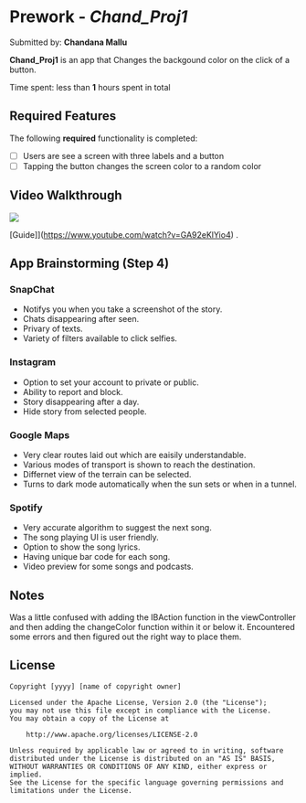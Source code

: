 # Prework - *Chand_Proj1*

Submitted by: **Chandana Mallu**

**Chand_Proj1** is an app that Changes the backgound color on the click of a button.

Time spent: less than **1** hours spent in total

## Required Features

The following **required** functionality is completed:

- [ ] Users are see a screen with three labels and a button
- [ ] Tapping the button changes the screen color to a random color
 
## Video Walkthrough

<div>
    <a href="https://www.loom.com/share/802fd2f441fa4318b119e5b0e182040d">
    </a>
    <a href="https://www.loom.com/share/802fd2f441fa4318b119e5b0e182040d">
      <img style="max-width:300px;" src="https://cdn.loom.com/sessions/thumbnails/802fd2f441fa4318b119e5b0e182040d-0fd69f0195b16043-full-play.gif">
    </a>
  </div> 

[Guide]](https://www.youtube.com/watch?v=GA92eKlYio4) .

## App Brainstorming (Step 4)

### SnapChat
- Notifys you when you take a screenshot of the story.
- Chats disappearing after seen.
- Privary of texts.
- Variety of filters available to click selfies.

### Instagram
- Option to set your account to private or public.
- Ability to report and block.
- Story disappearing after a day.
- Hide story from selected people.

### Google Maps
- Very clear routes laid out which are eaisily understandable.
- Various modes of transport is shown to reach the destination.
- Differnet view of the terrain can be selected.
- Turns to dark mode automatically when the sun sets or when in a tunnel.

### Spotify
- Very accurate algorithm to suggest the next song.
- The song playing UI is user friendly.
- Option to show the song lyrics.
- Having unique bar code for each song.
- Video preview for some songs and podcasts.

## Notes 

Was a little confused with adding the IBAction function in the viewController and then adding the changeColor function within it or below it. Encountered some errors and then figured out the right way to place them. 

## License

    Copyright [yyyy] [name of copyright owner]

    Licensed under the Apache License, Version 2.0 (the "License");
    you may not use this file except in compliance with the License.
    You may obtain a copy of the License at

        http://www.apache.org/licenses/LICENSE-2.0

    Unless required by applicable law or agreed to in writing, software
    distributed under the License is distributed on an "AS IS" BASIS,
    WITHOUT WARRANTIES OR CONDITIONS OF ANY KIND, either express or implied.
    See the License for the specific language governing permissions and
    limitations under the License.
